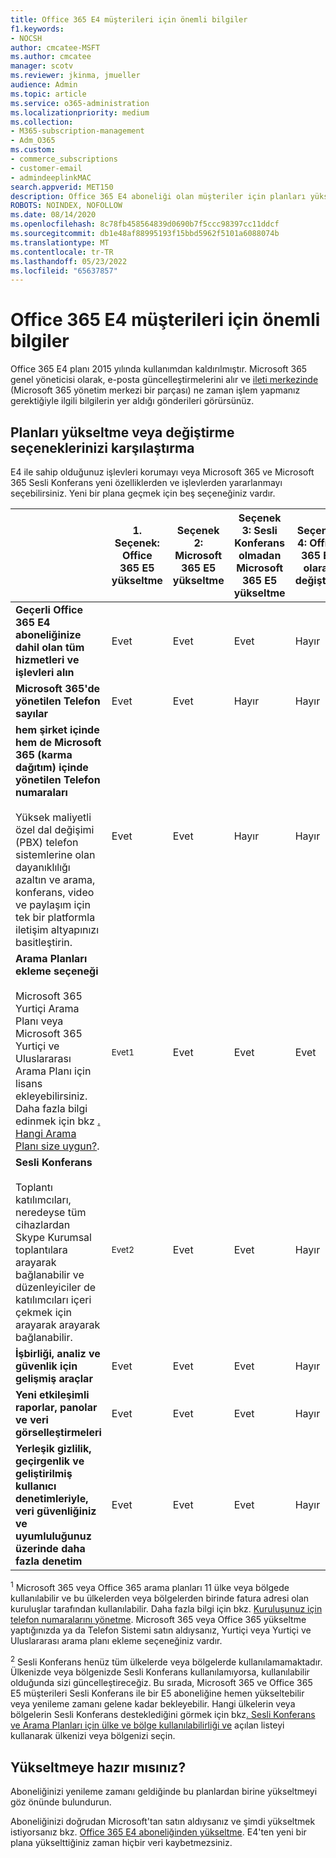 ```yaml
---
title: Office 365 E4 müşterileri için önemli bilgiler
f1.keywords:
- NOCSH
author: cmcatee-MSFT
ms.author: cmcatee
manager: scotv
ms.reviewer: jkinma, jmueller
audience: Admin
ms.topic: article
ms.service: o365-administration
ms.localizationpriority: medium
ms.collection:
- M365-subscription-management
- Adm_O365
ms.custom:
- commerce_subscriptions
- customer-email
- admindeeplinkMAC
search.appverid: MET150
description: Office 365 E4 aboneliği olan müşteriler için planları yükseltme veya değiştirme hakkında önemli bilgiler.
ROBOTS: NOINDEX, NOFOLLOW
ms.date: 08/14/2020
ms.openlocfilehash: 8c78fb458564839d0690b7f5ccc98397cc11ddcf
ms.sourcegitcommit: db1e48af88995193f15bbd5962f5101a6088074b
ms.translationtype: MT
ms.contentlocale: tr-TR
ms.lasthandoff: 05/23/2022
ms.locfileid: "65637857"
---
```

# <a name="important-information-for-office-365-e4-customers"></a>Office 365 E4 müşterileri için önemli bilgiler

Office 365 E4 planı 2015 yılında kullanımdan kaldırılmıştır. Microsoft 365 genel yöneticisi olarak, e-posta güncelleştirmelerini alır ve <a href="https://go.microsoft.com/fwlink/p/?linkid=2070717" target="_blank">ileti merkezinde</a> (Microsoft 365 yönetim merkezi bir parçası) ne zaman işlem yapmanız gerektiğiyle ilgili bilgilerin yer aldığı gönderileri görürsünüz.

## <a name="compare-your-options-for-upgrading-or-changing-plans"></a>Planları yükseltme veya değiştirme seçeneklerinizi karşılaştırma

E4 ile sahip olduğunuz işlevleri korumayı veya Microsoft 365 ve Microsoft 365 Sesli Konferans yeni özelliklerden ve işlevlerden yararlanmayı seçebilirsiniz. Yeni bir plana geçmek için beş seçeneğiniz vardır.

|  | 1. Seçenek: Office 365 E5 yükseltme | Seçenek 2: Microsoft 365 E5 yükseltme | Seçenek 3: Sesli Konferans olmadan Microsoft 365 E5 yükseltme | Seçenek 4: Office 365 E3 olarak değiştirin | Seçenek 5: Microsoft 365 E3 olarak değiştirin |
|-|-|-|-|-|-|
| **Geçerli Office 365 E4 aboneliğinize dahil olan tüm hizmetleri ve işlevleri alın** | Evet | Evet | Evet | Hayır | Hayır |
| **Microsoft 365'de yönetilen Telefon sayılar** | Evet | Evet | Hayır | Hayır | Hayır |
| **hem şirket içinde hem de Microsoft 365 (karma dağıtım) içinde yönetilen Telefon numaraları**<br/><br/>Yüksek maliyetli özel dal değişimi (PBX) telefon sistemlerine olan dayanıklılığı azaltın ve arama, konferans, video ve paylaşım için tek bir platformla iletişim altyapınızı basitleştirin. | Evet | Evet | Hayır | Hayır | Hayır |
| **Arama Planları ekleme seçeneği**<br/><br/>Microsoft 365 Yurtiçi Arama Planı veya Microsoft 365 Yurtiçi ve Uluslararası Arama Planı için lisans ekleyebilirsiniz. Daha fazla bilgi edinmek için bkz [. Hangi Arama Planı size uygun?](/MicrosoftTeams/calling-plan-landing-page). | <sup>Evet1</sup> | Evet | Evet | Evet | Evet |
| **Sesli Konferans**<br/><br/>Toplantı katılımcıları, neredeyse tüm cihazlardan Skype Kurumsal toplantılara arayarak bağlanabilir ve düzenleyiciler de katılımcıları içeri çekmek için arayarak arayarak bağlanabilir. | <sup>Evet2</sup> | Evet | Evet | Hayır | Hayır |
| **İşbirliği, analiz ve güvenlik için gelişmiş araçlar** | Evet | Evet | Evet | Hayır | Hayır |
| **Yeni etkileşimli raporlar, panolar ve veri görselleştirmeleri** | Evet | Evet | Evet | Hayır | Hayır |
| **Yerleşik gizlilik, geçirgenlik ve geliştirilmiş kullanıcı denetimleriyle, veri güvenliğiniz ve uyumluluğunuz üzerinde daha fazla denetim** | Evet | Evet | Evet | Hayır | Evet |

<sup>1</sup> Microsoft 365 veya Office 365 arama planları 11 ülke veya bölgede kullanılabilir ve bu ülkelerden veya bölgelerden birinde fatura adresi olan kuruluşlar tarafından kullanılabilir. Daha fazla bilgi için bkz. [Kuruluşunuz için telefon numaralarını yönetme](/microsoftteams/manage-phone-numbers-for-your-organization/manage-phone-numbers-for-your-organization). Microsoft 365 veya Office 365 yükseltme yaptığınızda ya da Telefon Sistemi satın aldıysanız, Yurtiçi veya Yurtiçi ve Uluslararası arama planı ekleme seçeneğiniz vardır.

<sup>2</sup> Sesli Konferans henüz tüm ülkelerde veya bölgelerde kullanılamamaktadır. Ülkenizde veya bölgenizde Sesli Konferans kullanılamıyorsa, kullanılabilir olduğunda sizi güncelleştireceğiz. Bu sırada, Microsoft 365 ve Office 365 E5 müşterileri Sesli Konferans ile bir E5 aboneliğine hemen yükseltebilir veya yenileme zamanı gelene kadar bekleyebilir. Hangi ülkelerin veya bölgelerin Sesli Konferans desteklediğini görmek için bkz[. Sesli Konferans ve Arama Planları için ülke ve bölge kullanılabilirliği ve](/microsoftteams/country-and-region-availability-for-audio-conferencing-and-calling-plans/country-and-region-availability-for-audio-conferencing-and-calling-plans) açılan listeyi kullanarak ülkenizi veya bölgenizi seçin.

## <a name="ready-to-upgrade"></a>Yükseltmeye hazır mısınız?

Aboneliğinizi yenileme zamanı geldiğinde bu planlardan birine yükseltmeyi göz önünde bulundurun.

Aboneliğinizi doğrudan Microsoft'tan satın aldıysanız ve şimdi yükseltmek istiyorsanız bkz. [Office 365 E4 aboneliğinden yükseltme](upgrade-Office-365-E4.md). E4'ten yeni bir plana yükselttiğiniz zaman hiçbir veri kaybetmezsiniz.
